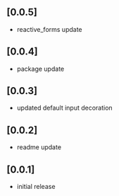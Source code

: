 ## [0.0.5]
* reactive_forms update

## [0.0.4]
* package update

## [0.0.3]
* updated default input decoration

## [0.0.2]
* readme update

## [0.0.1]
* initial release
